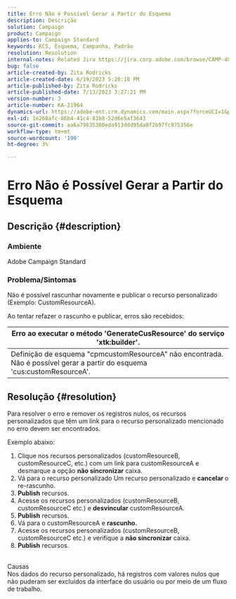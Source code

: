 ```yaml
---
title: Erro Não é Possível Gerar a Partir do Esquema
description: Descrição
solution: Campaign
product: Campaign
applies-to: Campaign Standard
keywords: KCS, Esquema, Campanha, Padrão
resolution: Resolution
internal-notes: Related Jira https://jira.corp.adobe.com/browse/CAMP-48246
bug: false
article-created-by: Zita Rodricks
article-created-date: 6/19/2023 5:20:18 PM
article-published-by: Zita Rodricks
article-published-date: 7/13/2023 3:27:21 PM
version-number: 3
article-number: KA-21964
dynamics-url: https://adobe-ent.crm.dynamics.com/main.aspx?forceUCI=1&pagetype=entityrecord&etn=knowledgearticle&id=c187ab8c-c50e-ee11-8f6d-6045bd006b3d
exl-id: 1e268afc-86b4-41c4-81b8-52d6e5af3643
source-git-commit: aa6a79635380eda913ddd95da0f2b97fc975356e
workflow-type: tm+mt
source-wordcount: '190'
ht-degree: 3%

---
```


# Erro Não é Possível Gerar a Partir do Esquema

## Descrição {#description}


### Ambiente

Adobe Campaign Standard

### Problema/Sintomas

Não é possível rascunhar novamente e publicar o recurso personalizado (Exemplo: CustomResourceA).

Ao tentar refazer o rascunho e publicar, erros são recebidos:


| Erro ao executar o método &#39;GenerateCusResource&#39; do serviço &#39;xtk:builder&#39;. |
| --- |
| Definição de esquema &quot;cpmcustomResourceA&quot; não encontrada. Não é possível gerar a partir do esquema &#39;cus:customResourceA&#39;. |





## Resolução {#resolution}


Para resolver o erro e remover os registros nulos,<b> </b>os recursos personalizados que têm um link para o recurso personalizado mencionado no erro devem ser encontrados.

Exemplo abaixo:

1. Clique nos recursos personalizados (customResourceB, customResourceC, etc.) com um link para customResourceA e desmarque a opção <b>não sincronizar</b> caixa.
2. Vá para o recurso personalizado Um recurso personalizado e <b>cancelar </b>o re-rascunho.
3. <b>Publish</b> recursos.
4. Acesse os recursos personalizados (customResourceB, customResourceC etc.) e <b>desvincular</b> customResourceA.
5. <b>Publish</b> recursos.
6. Vá para o customResourceA e <b>rascunho.</b>
7. Acesse os recursos personalizados (customResourceB, customResourceC etc.) e verifique a <b>não sincronizar</b> caixa.
8. <b>Publish</b> recursos.

<br>Causas <br>
Nos dados do recurso personalizado, há registros com valores nulos que não puderam ser excluídos da interface do usuário ou por meio de um fluxo de trabalho.
